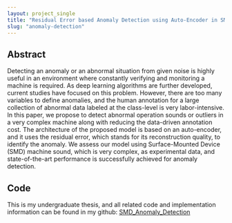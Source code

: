 ```yaml
---
layout: project_single
title: "Residual Error based Anomaly Detection using Auto-Encoder in SMD Machine"
slug: "anomaly-detection"
---
```


## Abstract

Detecting an anomaly or an abnormal situation from given noise is highly useful in an environment where constantly verifying and monitoring a machine is required. As deep learning algorithms are further developed, current studies have focused on this problem. However, there are too many variables to define anomalies, and the human annotation for a large collection of abnormal data labeled at the class-level is very labor-intensive. In this paper, we propose to detect abnormal operation sounds or outliers in a very complex machine along with reducing the data-driven annotation cost. The architecture of the proposed model is based on an auto-encoder, and it uses the residual error, which stands for its reconstruction quality, to identify the anomaly. We assess our model using Surface-Mounted Device (SMD) machine sound, which is very complex, as experimental data, and state-of-the-art performance is successfully achieved for anomaly detection.


## Code 

This is my undergraduate thesis, and all related code and implementation information can be found in my github: [SMD_Anomaly_Detection](https://github.com/DongYuls/SMD_Anomaly_Detection)
